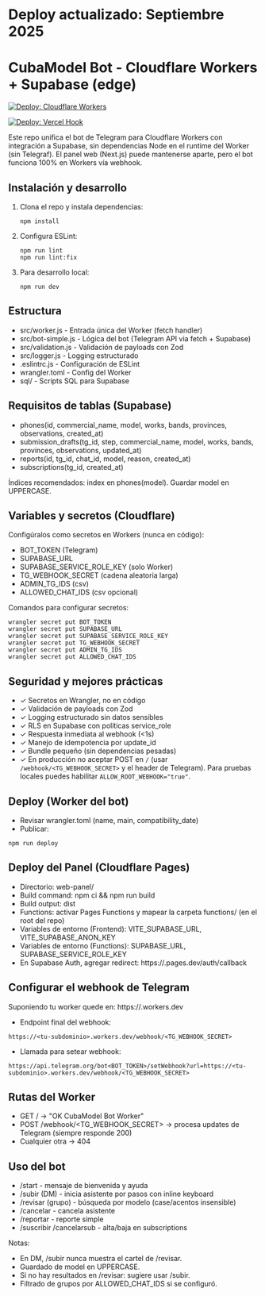 # Deploy actualizado: Septiembre 2025
# CubaModel Bot - Cloudflare Workers + Supabase (edge)

[![Deploy: Cloudflare Workers](https://github.com/devmaikelrm/BotModerno/actions/workflows/cloudflare-deploy.yml/badge.svg?branch=main)](https://github.com/devmaikelrm/BotModerno/actions/workflows/cloudflare-deploy.yml)
<!-- Cloudflare Pages disabled
[![Deploy: Cloudflare Pages](https://github.com/devmaikelrm/BotModerno/actions/workflows/deploy.yml/badge.svg?branch=main)](https://github.com/devmaikelrm/BotModerno/actions/workflows/deploy.yml)
-->
[![Deploy: Vercel Hook](https://github.com/devmaikelrm/BotModerno/actions/workflows/vercel-deploy.yml/badge.svg?branch=main)](https://github.com/devmaikelrm/BotModerno/actions/workflows/vercel-deploy.yml)

Este repo unifica el bot de Telegram para Cloudflare Workers con integración a Supabase, sin dependencias Node en el runtime del Worker (sin Telegraf). El panel web (Next.js) puede mantenerse aparte, pero el bot funciona 100% en Workers vía webhook.

## Instalación y desarrollo

1. Clona el repo y instala dependencias:
   ```
   npm install
   ```

2. Configura ESLint:
   ```
   npm run lint
   npm run lint:fix
   ```

3. Para desarrollo local:
   ```
   npm run dev
   ```

## Estructura
- src/worker.js - Entrada única del Worker (fetch handler)
- src/bot-simple.js - Lógica del bot (Telegram API via fetch + Supabase)
- src/validation.js - Validación de payloads con Zod
- src/logger.js - Logging estructurado
- .eslintrc.js - Configuración de ESLint
- wrangler.toml - Config del Worker
- sql/ - Scripts SQL para Supabase

## Requisitos de tablas (Supabase)
- phones(id, commercial_name, model, works, bands, provinces, observations, created_at)
- submission_drafts(tg_id, step, commercial_name, model, works, bands, provinces, observations, updated_at)
- reports(id, tg_id, chat_id, model, reason, created_at)
- subscriptions(tg_id, created_at)

Índices recomendados: index en phones(model). Guardar model en UPPERCASE.

## Variables y secretos (Cloudflare)
Configúralos como secretos en Workers (nunca en código):
- BOT_TOKEN (Telegram)
- SUPABASE_URL
- SUPABASE_SERVICE_ROLE_KEY (solo Worker)
- TG_WEBHOOK_SECRET (cadena aleatoria larga)
- ADMIN_TG_IDS (csv)
- ALLOWED_CHAT_IDS (csv opcional)

Comandos para configurar secretos:
```
wrangler secret put BOT_TOKEN
wrangler secret put SUPABASE_URL
wrangler secret put SUPABASE_SERVICE_ROLE_KEY
wrangler secret put TG_WEBHOOK_SECRET
wrangler secret put ADMIN_TG_IDS
wrangler secret put ALLOWED_CHAT_IDS
```

## Seguridad y mejores prácticas
- ✓ Secretos en Wrangler, no en código
- ✓ Validación de payloads con Zod
- ✓ Logging estructurado sin datos sensibles
- ✓ RLS en Supabase con políticas service_role
- ✓ Respuesta inmediata al webhook (<1s)
- ✓ Manejo de idempotencia por update_id
- ✓ Bundle pequeño (sin dependencias pesadas)
- ✓ En producción no aceptar POST en `/` (usar `/webhook/<TG_WEBHOOK_SECRET>` y el header de Telegram). Para pruebas locales puedes habilitar `ALLOW_ROOT_WEBHOOK="true"`.

## Deploy (Worker del bot)
- Revisar wrangler.toml (name, main, compatibility_date)
- Publicar:
```
npm run deploy
```

## Deploy del Panel (Cloudflare Pages)
- Directorio: web-panel/
- Build command: npm ci && npm run build
- Build output: dist
- Functions: activar Pages Functions y mapear la carpeta functions/ (en el root del repo)
- Variables de entorno (Frontend): VITE_SUPABASE_URL, VITE_SUPABASE_ANON_KEY
- Variables de entorno (Functions): SUPABASE_URL, SUPABASE_SERVICE_ROLE_KEY
- En Supabase Auth, agregar redirect: https://<tu-pages>.pages.dev/auth/callback

## Configurar el webhook de Telegram
Suponiendo tu worker quede en: https://<tu-subdominio>.workers.dev
- Endpoint final del webhook:
```
https://<tu-subdominio>.workers.dev/webhook/<TG_WEBHOOK_SECRET>
```
- Llamada para setear webhook:
```
https://api.telegram.org/bot<BOT_TOKEN>/setWebhook?url=https://<tu-subdominio>.workers.dev/webhook/<TG_WEBHOOK_SECRET>
```

## Rutas del Worker
- GET / -> "OK CubaModel Bot Worker"
- POST /webhook/<TG_WEBHOOK_SECRET> -> procesa updates de Telegram (siempre responde 200)
- Cualquier otra -> 404

## Uso del bot
- /start - mensaje de bienvenida y ayuda
- /subir (DM) - inicia asistente por pasos con inline keyboard
- /revisar (grupo) - búsqueda por modelo (case/acentos insensible)
- /cancelar - cancela asistente
- /reportar - reporte simple
- /suscribir /cancelarsub - alta/baja en subscriptions

Notas:
- En DM, /subir nunca muestra el cartel de /revisar.
- Guardado de model en UPPERCASE.
- Si no hay resultados en /revisar: sugiere usar /subir.
- Filtrado de grupos por ALLOWED_CHAT_IDS si se configuró.

